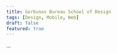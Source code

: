 ```yaml
---
title: Gorbunov Bureau School of Design
tags: [Design, Mobile, Web]
draft: false
featured: true
---
```


...
